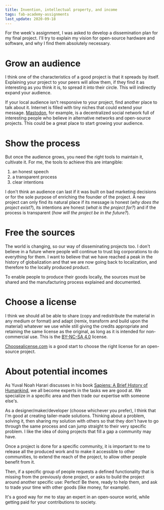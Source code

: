 ```yaml
---
title: Invention, intellectual property, and income
tags: fab-academy-assignments
last_update: 2020-09-18
---
```


For the week's assignment, I was asked to develop a dissemination plan for my final project. I'll try to explain my vision for open-source hardware and software, and why I find them absolutely necessary.

# Grow an audience

I think one of the characteristics of a good project is that it spreads by itself. Explaining your project to your peers will allow them, if they find it as interesting as you think it is, to spread it into their circle. This will indirectly expand your audience.

If your local audience isn't responsive to your project, find another place to talk about it. Internet is filled with tiny niches that could extend your message. [Mastodon](https://joinmastodon.org/), for example, is a decentralized social network full of interesting people who believe in alternative networks and open-source projects. This could be a great place to start growing your audience.

# Show the process

But once the audience grows, you need the right tools to maintain it, cultivate it. For me, the tools to achieve this are intangible:

1. an honest speech
2. a transparent process
3. clear intentions

I don't think an audience can last if it was built on bad marketing decisions or for the sole purpose of enriching the founder of the project. A new project can only find its natural place if its message is honest (*why does the project exist?*), its intentions are honest (*what is the project for?*) and if the process is transparent (*how will the project be in the future?*).

# Free the sources

The world is changing, so our way of disseminating projects too. I don't believe in a future where people will continue to trust big corporations to do everything for them. I want to believe that we have reached a peak in the history of globalization and that we are now going back to localization, and therefore to the locally produced product.

To enable people to produce their goods locally, the sources must be shared and the manufacturing process explained and documented.

# Choose a license

I think we should all be able to share (copy and redistribute the material in any medium or format) and adapt (remix, transform and build upon the material) whatever we use while still giving the credits appropriate and retaining the same license as the original, as long as it is intended for non-commercial use. This is the [BY-NC-SA 4.0](https://creativecommons.org/licenses/by-nc-sa/4.0/) license.

[Choosealicense.com](https://choosealicense.com/) is a good start to choose the right license for an open-source project.

# About potential incomes

As Yuval Noah Harari discusses in his book [Sapiens: A Brief History of Humankind](https://en.wikipedia.org/wiki/Sapiens:_A_Brief_History_of_Humankind), we all become experts in the tasks we are good at. We specialize in a specific area and then trade our expertise with someone else's.

As a designer/maker/developer (choose whichever you prefer), I think that I'm good at creating tailer-made solutions. Thinking about a problem, solving it, then sharing my solution with others so that they don't have to go through the same process and can jump straight to their very specific problem. I like the idea of doing projects that fill a gap a community may have.

Once a project is done for a specific community, it is important to me to release all the produced work and to make it accessible to other communities, to extend the reach of the project, to allow other people benefit from it.

Then, if a specific group of people requests a defined functionality that is missing from the previously done project, or asks to build the project around another specific use: Perfect! Be there, ready to help them, and ask to trade your time with other goods (like money, for example).

It's a good way for me to stay an expert in an open-source world, while getting paid for your contributions to society.